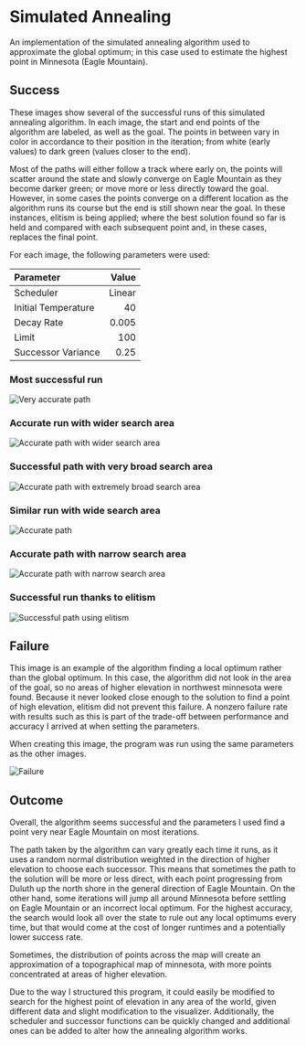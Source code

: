 # Simulated Annealing
An implementation of the simulated annealing algorithm used to approximate the global optimum; in this case used to estimate the highest point in Minnesota (Eagle Mountain).

## Success
These images show several of the successful runs of this simulated annealing algorithm. In each image, the start and end points of the algorithm are labeled, as well as the goal. The points in between vary in color in accordance to their position in the iteration; from white (early values) to dark green (values closer to the end).

Most of the paths will either follow a track where early on, the points will scatter around the state and slowly converge on Eagle Mountain as they become darker green; or move more or less directly toward the goal. However, in some cases the points converge on a different location as the algorithm runs its course but the end is still shown near the goal. In these instances, elitism is being applied; where the best solution found so far is held and compared with each subsequent point and, in these cases, replaces the final point.

For each image, the following parameters were used:

| Parameter |  Value |
| :--- |-------:|
| Scheduler | Linear |
| Initial Temperature |     40 |
| Decay Rate |  0.005 |
| Limit | 100 |
| Successor Variance |   0.25 |

### Most successful run
![Very accurate path](img/success_01.png)
### Accurate run with wider search area
![Accurate path with wider search area](img/success_02.png)
### Successful path with very broad search area
![Accurate path with extremely broad search area](img/success_03.png)
### Similar run with wide search area
![Accurate path](img/success_04.png)
### Accurate path with narrow search area
![Accurate path with narrow search area](img/success_05.png)
### Successful run thanks to elitism
![Successful path using elitism](img/success_elitism.png)

## Failure
This image is an example of the algorithm finding a local optimum rather than the global optimum. In this case, the algorithm did not look in the area of the goal, so no areas of higher elevation in northwest minnesota were found. Because it never looked close enough to the solution to find a point of high elevation, elitism did not prevent this failure. A nonzero failure rate with results such as this is part of the trade-off between performance and accuracy I arrived at when setting the parameters.

When creating this image, the program was run using the same parameters as the other images.

![Failure](img/failure.png)

## Outcome
Overall, the algorithm seems successful and the parameters I used find a point very near Eagle Mountain on most iterations.

The path taken by the algorithm can vary greatly each time it runs, as it uses a random normal distribution weighted in the direction of higher elevation to choose each successor. This means that sometimes the path to the solution will be more or less direct, with each point progressing from Duluth up the north shore in the general direction of Eagle Mountain. On the other hand, some iterations will jump all around Minnesota before settling on Eagle Mountain or an incorrect local optimum. For the highest accuracy, the search would look all over the state to rule out any local optimums every time, but that would come at the cost of longer runtimes and a potentially lower success rate.

Sometimes, the distribution of points across the map will create an approximation of a topographical map of minnesota, with more points concentrated at areas of higher elevation.

Due to the way I structured this program, it could easily be modified to search for the highest point of elevation in any area of the world, given different data and slight modification to the visualizer. Additionally, the scheduler and successor functions can be quickly changed and additional ones can be added to alter how the annealing algorithm works.
